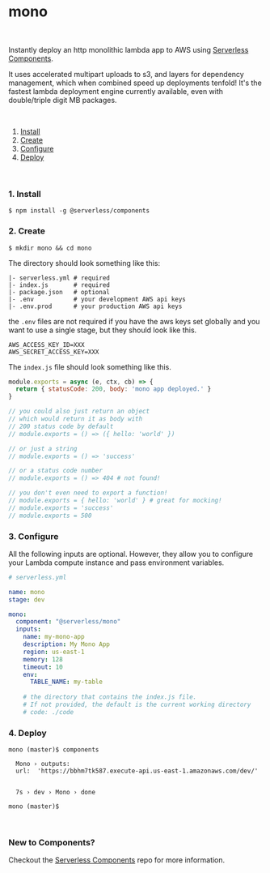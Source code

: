 # mono

&nbsp;

Instantly deploy an http monolithic lambda app to AWS using [Serverless Components](https://github.com/serverless/components).

It uses accelerated multipart uploads to s3, and layers for dependency management, which when combined speed up deployments tenfold! It's the fastest lambda deployment engine currently available, even with double/triple digit MB packages.

&nbsp;

1. [Install](#1-install)
2. [Create](#2-create)
3. [Configure](#3-configure)
4. [Deploy](#4-deploy)

&nbsp;


### 1. Install

```console
$ npm install -g @serverless/components
```

### 2. Create

```console
$ mkdir mono && cd mono
```

The directory should look something like this:


```
|- serverless.yml # required
|- index.js       # required
|- package.json   # optional
|- .env           # your development AWS api keys
|- .env.prod      # your production AWS api keys
```

the `.env` files are not required if you have the aws keys set globally and you want to use a single stage, but they should look like this.

```
AWS_ACCESS_KEY_ID=XXX
AWS_SECRET_ACCESS_KEY=XXX
```

The `index.js` file should look something like this.

```js
module.exports = async (e, ctx, cb) => {
  return { statusCode: 200, body: 'mono app deployed.' }
}

// you could also just return an object
// which would return it as body with
// 200 status code by default
// module.exports = () => ({ hello: 'world' })

// or just a string
// module.exports = () => 'success'

// or a status code number
// module.exports = () => 404 # not found!

// you don't even need to export a function!
// module.exports = { hello: 'world' } # great for mocking!
// module.exports = 'success'
// module.exports = 500
```

### 3. Configure

All the following inputs are optional. However, they allow you to configure your Lambda compute instance and pass environment variables.

```yml
# serverless.yml

name: mono
stage: dev

mono:
  component: "@serverless/mono"
  inputs:
    name: my-mono-app
    description: My Mono App
    region: us-east-1
    memory: 128
    timeout: 10
    env:
      TABLE_NAME: my-table
    
    # the directory that contains the index.js file.
    # If not provided, the default is the current working directory
    # code: ./code


```

### 4. Deploy

```console
mono (master)$ components

  Mono › outputs:
  url:  'https://bbhm7tk587.execute-api.us-east-1.amazonaws.com/dev/'


  7s › dev › Mono › done

mono (master)$

```

&nbsp;

### New to Components?

Checkout the [Serverless Components](https://github.com/serverless/components) repo for more information.

